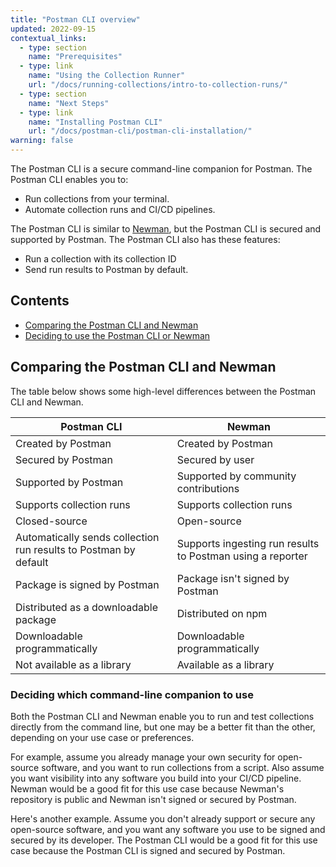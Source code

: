 ```yaml
---
title: "Postman CLI overview"
updated: 2022-09-15
contextual_links:
  - type: section
    name: "Prerequisites"
  - type: link
    name: "Using the Collection Runner"
    url: "/docs/running-collections/intro-to-collection-runs/"
  - type: section
    name: "Next Steps"
  - type: link
    name: "Installing Postman CLI"
    url: "/docs/postman-cli/postman-cli-installation/"
warning: false
---
```


The Postman CLI is a secure command-line companion for Postman. The Postman CLI enables you to:

* Run collections from your terminal.
* Automate collection runs and CI/CD pipelines.

The Postman CLI is similar to [Newman](/docs/running-collections/using-newman-cli/command-line-integration-with-newman/), but the Postman CLI is secured and supported by Postman. The Postman CLI also has these features:

* Run a collection with its collection ID
* Send run results to Postman by default.

## Contents

* [Comparing the Postman CLI and Newman](#comparing-postman-cli-and-newman)
* [Deciding to use the Postman CLI or Newman](#deciding-to-use-postman-cli-or-newman)

## Comparing the Postman CLI and Newman

The table below shows some high-level differences between the Postman CLI and Newman.

| Postman CLI  | Newman  |
|---|---|
| Created by Postman | Created by Postman |
| Secured by Postman | Secured by user |
| Supported by Postman | Supported by community contributions |
| Supports collection runs| Supports collection runs  |
| Closed-source | Open-source |
| Automatically sends collection run results to Postman by default | Supports ingesting run results to Postman using a reporter |
| Package is signed by Postman | Package isn't signed by Postman |
| Distributed as a downloadable package | Distributed on npm |
| Downloadable programmatically | Downloadable programmatically
| Not available as a library | Available as a library

### Deciding which command-line companion to use

Both the Postman CLI and Newman enable you to run and test collections directly from the command line, but one may be a better fit than the other, depending on your use case or preferences.

For example, assume you already manage your own security for open-source software, and you want to run collections from a script. Also assume you want visibility into any software you build into your CI/CD pipeline. Newman would be a good fit for this use case because Newman's repository is public and Newman isn't signed or secured by Postman.

Here's another example. Assume you don't already support or secure any open-source software, and you want any software you use to be signed and secured by its developer. The Postman CLI would be a good fit for this use case because the Postman CLI is signed and secured by Postman.
